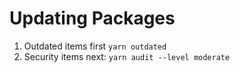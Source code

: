 # Updating Packages

1. Outdated items first `yarn outdated`
1. Security items next: `yarn audit --level moderate`

